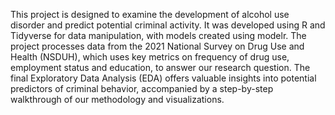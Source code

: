 This project is designed to examine the development of alcohol use disorder and predict potential criminal activity. It was developed using R and Tidyverse for data manipulation, with models created using modelr. The project processes data from the 2021 National Survey on Drug Use and Health (NSDUH), which uses key metrics on frequency of drug use, employment status and education, to answer our research question. The final Exploratory Data Analysis (EDA) offers valuable insights into potential predictors of criminal behavior, accompanied by a step-by-step walkthrough of our methodology and visualizations.
